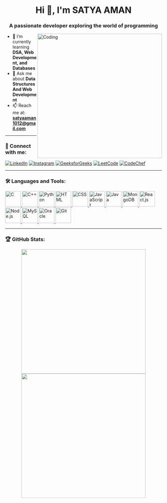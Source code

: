 <h1 align="center">Hi 👋, I'm SATYA AMAN</h1>
<h3 align="center">A passionate developer exploring the world of programming</h3>

<img align="right" alt="Coding" width="400" src="https://cdn.dribbble.com/users/1162077/screenshots/5403918/media/d5dccb5d5818cba2c8fa0cb15fb57830.png">

- 🚀 I’m currently learning **DSA, Web Development, and Databases**  
- 💬 Ask me about **Data Structures And Web Development**  
- 📫 Reach me at: **[satyaaman1012@gmail.com](mailto:satyaaman1012@gmail.com)**  

---

### 📲 Connect with me:
<p align="left">
<a href="https://www.linkedin.com/in/satya-aman-00938a318/" target="blank"><img src="https://img.shields.io/badge/-LinkedIn-blue?style=for-the-badge&logo=linkedin" alt="LinkedIn"/></a>
<a href="https://www.instagram.com/amansatya_10/" target="blank"><img src="https://img.shields.io/badge/-Instagram-E4405F?style=for-the-badge&logo=instagram&logoColor=white" alt="Instagram"/></a>
<a href="https://www.geeksforgeeks.org/user/amansatya_10/" target="blank"><img src="https://img.shields.io/badge/-GeeksforGeeks-308D46?style=for-the-badge&logo=geeksforgeeks&logoColor=white" alt="GeeksforGeeks"/></a>
<a href="https://leetcode.com/u/amansatya/" target="blank"><img src="https://img.shields.io/badge/-LeetCode-FFA116?style=for-the-badge&logo=leetcode&logoColor=black" alt="LeetCode"/></a>
<a href="https://www.codechef.com/users/amansatya_10" target="blank"><img src="https://img.shields.io/badge/-CodeChef-BB5B34?style=for-the-badge&logo=codechef&logoColor=white" alt="CodeChef"/></a>
</p>

---

### 🛠 Languages and Tools:
<p align="left">
  <a href="https://en.wikipedia.org/wiki/C_(programming_language)" target="_blank">
    <img src="https://cdn.jsdelivr.net/gh/devicons/devicon/icons/c/c-original.svg" alt="C" width="50"/>
  </a>
  <a href="https://cplusplus.com/" target="_blank">
    <img src="https://cdn.jsdelivr.net/gh/devicons/devicon/icons/cplusplus/cplusplus-original.svg" alt="C++" width="50"/>
  </a>
  <a href="https://www.python.org/" target="_blank">
    <img src="https://cdn.jsdelivr.net/gh/devicons/devicon/icons/python/python-original.svg" alt="Python" width="50"/>
  </a>
  <a href="https://developer.mozilla.org/en-US/docs/Web/HTML" target="_blank">
    <img src="https://cdn.jsdelivr.net/gh/devicons/devicon/icons/html5/html5-original.svg" alt="HTML" width="50"/>
  </a>
  <a href="https://developer.mozilla.org/en-US/docs/Web/CSS" target="_blank">
    <img src="https://cdn.jsdelivr.net/gh/devicons/devicon/icons/css3/css3-original.svg" alt="CSS" width="50"/>
  </a>
  <a href="https://developer.mozilla.org/en-US/docs/Web/JavaScript" target="_blank">
    <img src="https://cdn.jsdelivr.net/gh/devicons/devicon/icons/javascript/javascript-original.svg" alt="JavaScript" width="50"/>
  </a>
  <a href="https://www.java.com/" target="_blank">
    <img src="https://cdn.jsdelivr.net/gh/devicons/devicon/icons/java/java-original.svg" alt="Java" width="50"/>
  </a>
  <a href="https://www.mongodb.com/" target="_blank">
    <img src="https://cdn.jsdelivr.net/gh/devicons/devicon/icons/mongodb/mongodb-original.svg" alt="MongoDB" width="50"/>
  </a>
  <a href="https://react.dev/" target="_blank">
    <img src="https://cdn.jsdelivr.net/gh/devicons/devicon/icons/react/react-original.svg" alt="React.js" width="50"/>
  </a>
  <a href="https://nodejs.org/" target="_blank">
    <img src="https://cdn.jsdelivr.net/gh/devicons/devicon/icons/nodejs/nodejs-original.svg" alt="Node.js" width="50"/>
  </a>
  <a href="https://www.mysql.com/" target="_blank">
    <img src="https://cdn.jsdelivr.net/gh/devicons/devicon/icons/mysql/mysql-original.svg" alt="MySQL" width="50"/>
  </a>
  <a href="https://www.oracle.com/" target="_blank">
    <img src="https://cdn.jsdelivr.net/gh/devicons/devicon/icons/oracle/oracle-original.svg" alt="Oracle" width="50"/>
  </a>
  <a href="https://git-scm.com/" target="_blank">
    <img src="https://cdn.jsdelivr.net/gh/devicons/devicon/icons/git/git-original.svg" alt="Git" width="50"/>
  </a>
</p>


---

### 🏆 GitHub Stats:
<p align="center">
  <img src="https://github-readme-stats.vercel.app/api?username=amansatya&show_icons=true&theme=dark" width="400"/>
  <img src="https://github-readme-streak-stats.herokuapp.com/?user=amansatya&theme=dark" width="400"/>
</p>


